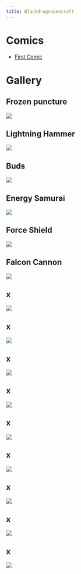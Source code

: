 ```yaml
---
title: Blackdragonpencraft
---
```


# Comics
- [First Comic](https://maburke.github.io/Blackdragonpencraft/Comic1)


# Gallery


## Frozen puncture
![](https://github.com/Maburke/Blackdragonpencraft/blob/master/Bdpc_images/img1.jpg?raw=true)

## Lightning Hammer
![](https://github.com/Maburke/Blackdragonpencraft/blob/master/Bdpc_images/img2.jpg?raw=true)

## Buds
![](https://github.com/Maburke/Blackdragonpencraft/blob/master/Bdpc_images/img3.jpg?raw=true)

## Energy Samurai
![](https://github.com/Maburke/Blackdragonpencraft/blob/master/Bdpc_images/img4.jpg?raw=true)

## Force Shield
![](https://github.com/Maburke/Blackdragonpencraft/blob/master/Bdpc_images/img5.jpg?raw=true)

## Falcon Cannon
![](https://github.com/Maburke/Blackdragonpencraft/blob/master/Bdpc_images/img6.jpg?raw=true)

## x
![](https://github.com/Maburke/Blackdragonpencraft/blob/master/Bdpc_images/img7.jpg?raw=true)

## x
![](https://github.com/Maburke/Blackdragonpencraft/blob/master/Bdpc_images/img8.jpg?raw=true)

## x
![](https://github.com/Maburke/Blackdragonpencraft/blob/master/Bdpc_images/img9.jpg?raw=true)

## x
![](https://github.com/Maburke/Blackdragonpencraft/blob/master/Bdpc_images/img10.jpg?raw=true)

## x
![](https://github.com/Maburke/Blackdragonpencraft/blob/master/Bdpc_images/img11.jpg?raw=true)

## x
![](https://github.com/Maburke/Blackdragonpencraft/blob/master/Bdpc_images/img12.jpg?raw=true)

## x
![](https://github.com/Maburke/Blackdragonpencraft/blob/master/Bdpc_images/img13.jpg?raw=true)

## x
![](https://github.com/Maburke/Blackdragonpencraft/blob/master/Bdpc_images/img14.jpg?raw=true)

## x
![](https://github.com/Maburke/Blackdragonpencraft/blob/master/Bdpc_images/img15.jpg?raw=true)
